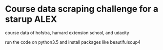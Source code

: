# Course data scraping challenge for a starup ALEX 
course data of hofstra, harvard extension school, and udacity

run the code on python3.5 and install packages like beautifulsoup4
